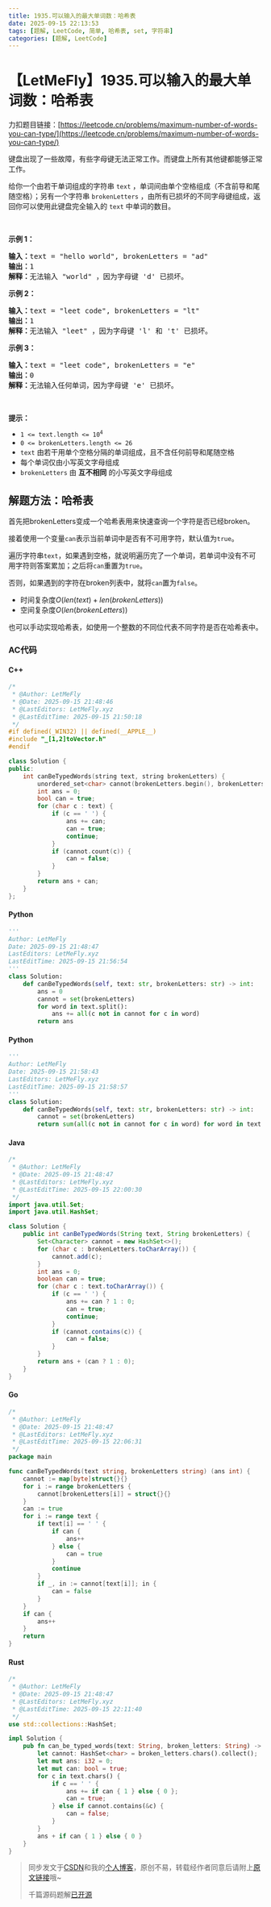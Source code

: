 ```yaml
---
title: 1935.可以输入的最大单词数：哈希表
date: 2025-09-15 22:13:53
tags: [题解, LeetCode, 简单, 哈希表, set, 字符串]
categories: [题解, LeetCode]
---
```


# 【LetMeFly】1935.可以输入的最大单词数：哈希表

力扣题目链接：[https://leetcode.cn/problems/maximum-number-of-words-you-can-type/](https://leetcode.cn/problems/maximum-number-of-words-you-can-type/)

<p>键盘出现了一些故障，有些字母键无法正常工作。而键盘上所有其他键都能够正常工作。</p>

<p>给你一个由若干单词组成的字符串 <code>text</code> ，单词间由单个空格组成（不含前导和尾随空格）；另有一个字符串 <code>brokenLetters</code> ，由所有已损坏的不同字母键组成，返回你可以使用此键盘完全输入的 <code>text</code> 中单词的数目。</p>

<p> </p>

<p><strong>示例 1：</strong></p>

<pre><strong>输入：</strong>text = "hello world", brokenLetters = "ad"
<strong>输出：</strong>1
<strong>解释：</strong>无法输入 "world" ，因为字母键 'd' 已损坏。
</pre>

<p><strong>示例 2：</strong></p>

<pre><strong>输入：</strong>text = "leet code", brokenLetters = "lt"
<strong>输出：</strong>1
<strong>解释：</strong>无法输入 "leet" ，因为字母键 'l' 和 't' 已损坏。
</pre>

<p><strong>示例 3：</strong></p>

<pre><strong>输入：</strong>text = "leet code", brokenLetters = "e"
<strong>输出：</strong>0
<strong>解释：</strong>无法输入任何单词，因为字母键 'e' 已损坏。
</pre>

<p> </p>

<p><strong>提示：</strong></p>

<ul>
	<li><code>1 &lt;= text.length &lt;= 10<sup>4</sup></code></li>
	<li><code>0 &lt;= brokenLetters.length &lt;= 26</code></li>
	<li><code>text</code> 由若干用单个空格分隔的单词组成，且不含任何前导和尾随空格</li>
	<li>每个单词仅由小写英文字母组成</li>
	<li><code>brokenLetters</code> 由 <strong>互不相同</strong> 的小写英文字母组成</li>
</ul>


    
## 解题方法：哈希表

首先把brokenLetters变成一个哈希表用来快速查询一个字符是否已经broken。

接着使用一个变量`can`表示当前单词中是否有不可用字符，默认值为`true`。

遍历字符串`text`，如果遇到空格，就说明遍历完了一个单词，若单词中没有不可用字符则答案累加；之后将`can`重置为`true`。

否则，如果遇到的字符在broken列表中，就将`can`置为`false`。

+ 时间复杂度$O(len(text) + len(brokenLetters))$
+ 空间复杂度$O(len(brokenLetters))$

也可以手动实现哈希表，如使用一个整数的不同位代表不同字符是否在哈希表中。

### AC代码

#### C++

```cpp
/*
 * @Author: LetMeFly
 * @Date: 2025-09-15 21:48:46
 * @LastEditors: LetMeFly.xyz
 * @LastEditTime: 2025-09-15 21:50:18
 */
#if defined(_WIN32) || defined(__APPLE__)
#include "_[1,2]toVector.h"
#endif

class Solution {
public:
    int canBeTypedWords(string text, string brokenLetters) {
        unordered_set<char> cannot(brokenLetters.begin(), brokenLetters.end());
        int ans = 0;
        bool can = true;
        for (char c : text) {
            if (c == ' ') {
                ans += can;
                can = true;
                continue;
            }
            if (cannot.count(c)) {
                can = false;
            }
        }
        return ans + can;
    }
};
```

#### Python

```python
'''
Author: LetMeFly
Date: 2025-09-15 21:48:47
LastEditors: LetMeFly.xyz
LastEditTime: 2025-09-15 21:56:54
'''
class Solution:
    def canBeTypedWords(self, text: str, brokenLetters: str) -> int:
        ans = 0
        cannot = set(brokenLetters)
        for word in text.split():
            ans += all(c not in cannot for c in word)
        return ans
```

#### Python

```python
'''
Author: LetMeFly
Date: 2025-09-15 21:58:43
LastEditors: LetMeFly.xyz
LastEditTime: 2025-09-15 21:58:57
'''
class Solution:
    def canBeTypedWords(self, text: str, brokenLetters: str) -> int:
        cannot = set(brokenLetters)
        return sum(all(c not in cannot for c in word) for word in text.split())
```

#### Java

```java
/*
 * @Author: LetMeFly
 * @Date: 2025-09-15 21:48:47
 * @LastEditors: LetMeFly.xyz
 * @LastEditTime: 2025-09-15 22:00:30
 */
import java.util.Set;
import java.util.HashSet;

class Solution {
    public int canBeTypedWords(String text, String brokenLetters) {
        Set<Character> cannot = new HashSet<>();
        for (char c : brokenLetters.toCharArray()) {
            cannot.add(c);
        }
        int ans = 0;
        boolean can = true;
        for (char c : text.toCharArray()) {
            if (c == ' ') {
                ans += can ? 1 : 0;
                can = true;
                continue;
            }
            if (cannot.contains(c)) {
                can = false;
            }
        }
        return ans + (can ? 1 : 0);
    }
}
```

#### Go

```go
/*
 * @Author: LetMeFly
 * @Date: 2025-09-15 21:48:47
 * @LastEditors: LetMeFly.xyz
 * @LastEditTime: 2025-09-15 22:06:31
 */
package main

func canBeTypedWords(text string, brokenLetters string) (ans int) {
    cannot := map[byte]struct{}{}
    for i := range brokenLetters {
        cannot[brokenLetters[i]] = struct{}{}
    }
    can := true
    for i := range text {
        if text[i] == ' ' {
            if can {
                ans++
            } else {
                can = true
            }
            continue
        }
        if _, in := cannot[text[i]]; in {
            can = false
        }
    }
    if can {
        ans++
    }
    return
}
```

#### Rust

```rust
/*
 * @Author: LetMeFly
 * @Date: 2025-09-15 21:48:47
 * @LastEditors: LetMeFly.xyz
 * @LastEditTime: 2025-09-15 22:11:40
 */
use std::collections::HashSet;

impl Solution {
    pub fn can_be_typed_words(text: String, broken_letters: String) -> i32 {
        let cannot: HashSet<char> = broken_letters.chars().collect();
        let mut ans: i32 = 0;
        let mut can: bool = true;
        for c in text.chars() {
            if c == ' ' {
                ans += if can { 1 } else { 0 };
                can = true;
            } else if cannot.contains(&c) {
                can = false;
            }
        }
        ans + if can { 1 } else { 0 }
    }
}
```

> 同步发文于[CSDN](https://letmefly.blog.csdn.net/article/details/151727471)和我的[个人博客](https://blog.letmefly.xyz/)，原创不易，转载经作者同意后请附上[原文链接](https://blog.letmefly.xyz/2025/09/15/LeetCode%201935.%E5%8F%AF%E4%BB%A5%E8%BE%93%E5%85%A5%E7%9A%84%E6%9C%80%E5%A4%A7%E5%8D%95%E8%AF%8D%E6%95%B0/)哦~
>
> 千篇源码题解[已开源](https://github.com/LetMeFly666/LeetCode)

